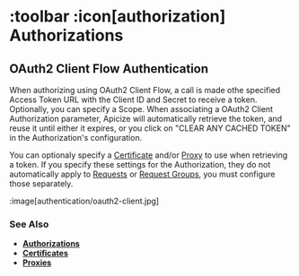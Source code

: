 # :toolbar :icon[authorization] Authorizations

## OAuth2 Client Flow Authentication

When authorizing using OAuth2 Client Flow, a call is made othe specified Access Token URL with the Client ID and Secret to receive a token.
Optionally, you can specify a Scope.  When associating a OAuth2 Client Authorization parameter, Apicize will automatically retrieve the token,
and reuse it until either it expires, or you click on "CLEAR ANY CACHED TOKEN" in the Authorization's configuration.

You can optionaly specify a [Certificate](help:certificates) and/or [Proxy](help:proxies) to use when retrieving a token. If you specify
these settings for the Authorization, they do not automatically apply to [Requests](help:requests) or [Request Groups](help:groups), you 
must configure those separately.

:image[authentication/oauth2-client.jpg]

### See Also

* [**Authorizations**](help:authorizations)
* [**Certificates**](help:certificates)
* [**Proxies**](help:proxies)

